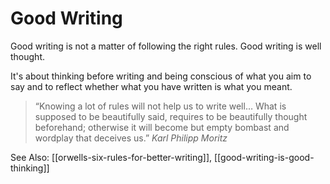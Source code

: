 # Good Writing
Good writing is not a matter of following the right rules. Good writing is well thought.

It's about thinking before writing and being conscious of what you aim to say and to reflect whether what you have written is what you meant.

> “Knowing a lot of rules will not help us to write well… What is supposed to be beautifully said, requires to be beautifully thought beforehand; otherwise it will become but empty bombast and wordplay that deceives us.”
> *Karl Philipp Moritz*


See Also: [[orwells-six-rules-for-better-writing]], [[good-writing-is-good-thinking]]